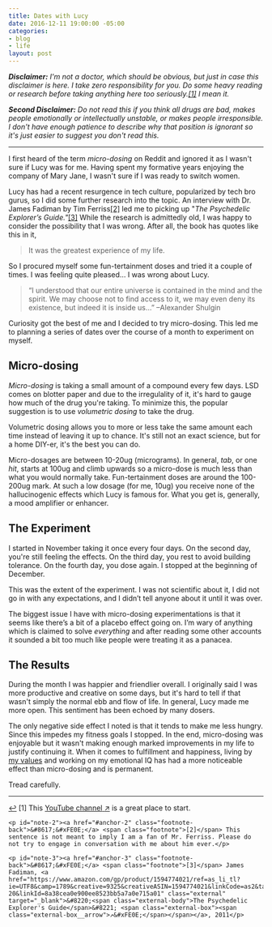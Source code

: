 ```yaml
---
title: Dates with Lucy
date: 2016-12-11 19:00:00 -05:00
categories:
- blog
- life
layout: post
---
```


_**Disclaimer:** I'm not a doctor, which should be obvious, but just in case this disclaimer is here. I take zero responsibility for you. Do some heavy reading or research before taking anything here too seriously.<a id="anchor-1" href="#note-1" class="fieldnotes-anchor">[1]</a> I mean it._

_**Second Disclaimer:** Do not read this if you think all drugs are bad, makes people emotionally or intellectually unstable, or makes people irresponsible. I don't have enough patience to describe why that position is ignorant so it's just easier to suggest you don't read this._

<hr class="small">

I first heard of the term _micro-dosing_ on Reddit and ignored it as I wasn't sure if Lucy was for me. Having spent my formative years enjoying the company of Mary Jane, I wasn't sure if I was ready to switch women.

Lucy has had a recent resurgence in tech culture, popularized by tech bro gurus, so I did some further research into the topic. An interview with Dr. James Fadiman by Tim Ferriss<a id="anchor-2" href="#note-2" class="fieldnotes-anchor">[2]</a> led me to picking up "_The Psychedelic Explorer’s Guide."_<a id="anchor-3" href="#note-3" class="fieldnotes-anchor">[3]</a> While the research is admittedly old, I was happy to consider the possibility that I was wrong. After all, the book has quotes like this in it,

> It was the greatest experience of my life.

So I procured myself some fun-tertainment doses and tried it a couple of times. I was feeling quite pleased… I was wrong about Lucy.

> “I understood that our entire universe is contained in the mind and the spirit. We may choose not to find access to it, we may even deny its existence, but indeed it is inside us…”
> –Alexander Shulgin

Curiosity got the best of me and I decided to try micro-dosing. This led me to planning a series of dates over the course of a month to experiment on myself.

## Micro-dosing

_Micro-dosing_ is taking a small amount of a compound every few days. LSD comes on blotter paper and due to the irregulality of it, it's hard to gauge how much of the drug you're taking. To minimize this, the popular suggestion is to use _volumetric dosing_ to take the drug.

Volumetric dosing allows you to more or less take the same amount each time instead of leaving it up to chance. It's still not an exact science, but for a home DIY-er, it's the best you can do.

Micro-dosages are between 10-20ug (micrograms). In general, _tab_, or one _hit_, starts at 100ug and climb upwards so a micro-dose is much less than what you would normally take. Fun-tertainment doses are around the 100-200ug mark. At such a low dosage (for me, 10ug) you receive none of the hallucinogenic effects which Lucy is famous for. What you get is, generally, a mood amplifier or enhancer.

## The Experiment

I started in November taking it once every four days. On the second day, you're still feeling the effects. On the third day, you rest to avoid building tolerance. On the fourth day, you dose again. I stopped at the beginning of December.

This was the extent of the experiment. I was not scientific about it, I did not go in with any expectations, and I didn’t tell anyone about it until it was over.

The biggest issue I have with micro-dosing experimentations is that it seems like there’s a bit of a placebo effect going on. I’m wary of anything which is claimed to solve _everything_ and after reading some other accounts it sounded a bit too much like people were treating it as a panacea.

## The Results

During the month I was happier and friendlier overall. I originally said I was more productive and creative on some days, but it's hard to tell if that wasn't simply the normal ebb and flow of life. In general, Lucy made me more open. This sentiment has been echoed by many dosers.

The only negative side effect I noted is that it tends to make me less hungry. Since this impedes my fitness goals I stopped. In the end, micro-dosing was enjoyable but it wasn't making enough marked improvements in my life to justify continuing it. When it comes to fulfillment and happiness, living by [my values](http://helentran.com/carving-a-life) and working on my emotional IQ has had a more noticeable effect than micro-dosing and is permanent.

Tread carefully.

<hr class="small">

<div class="fieldnotes">
    <p id="note-1"><a href="#anchor-1" class="footnote-back">&#8617;&#xFE0E;</a> <span class="footnote">[1]</span> This <a href="https://www.youtube.com/channel/UCn8V3KNSgDr1Dai77_y8JrQ" class="external" target="_blank"><span class="external-body">YouTube channel</span> <span class="external-box"><span class="external-box__arrow">↗&#xFE0E;</span></span></a> is a great place to start.</p>

    <p id="note-2"><a href="#anchor-2" class="footnote-back">&#8617;&#xFE0E;</a> <span class="footnote">[2]</span> This sentence is not meant to imply I am a fan of Mr. Ferriss. Please do not try to engage in conversation with me about him ever.</p>

    <p id="note-3"><a href="#anchor-3" class="footnote-back">&#8617;&#xFE0E;</a> <span class="footnote">[3]</span> James Fadiman, <a href="https://www.amazon.com/gp/product/1594774021/ref=as_li_tl?ie=UTF8&camp=1789&creative=9325&creativeASIN=1594774021&linkCode=as2&tag=heltraprodes-20&linkId=8a38cea0e900ee8523bb5a7a0e715a01" class="external" target="_blank">&#8220;<span class="external-body">The Psychedelic Explorer's Guide</span>&#8221; <span class="external-box"><span class="external-box__arrow">↗&#xFE0E;</span></span></a>, 2011</p>
</div>